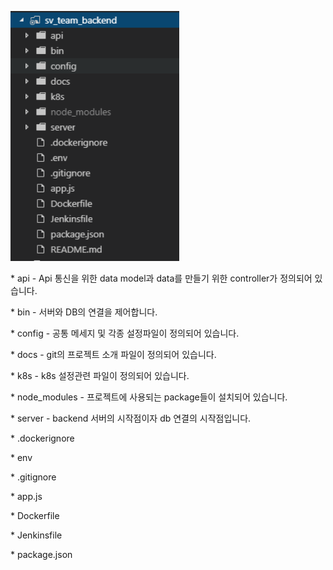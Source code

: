 <div>
  <p><img src="./img/constructor.png" width="270" height="400"/></p>
  <p>* api - Api 통신을 위한 data model과 data를 만들기 위한 controller가 정의되어 있습니다.</p>
  <p>* bin - 서버와 DB의 연결을 제어합니다.</p>
  <p>* config - 공통 메세지 및 각종 설정파일이 정의되어 있습니다.</p>
  <p>* docs - git의 프로젝트 소개 파일이 정의되어 있습니다.</p>
  <p>* k8s - k8s 설정관련 파일이 정의되어 있습니다.</p>
  <p>* node_modules - 프로젝트에 사용되는 package들이 설치되어 있습니다.</p>
  <p>* server - backend 서버의 시작점이자 db 연결의 시작점입니다.</p>
  <p>* .dockerignore</p>
  <p>* env</p>
  <p>* .gitignore</p>
  <p>* app.js</p>
  <p>* Dockerfile</p>
  <p>* Jenkinsfile</p>
  <p>* package.json</p>
</div>


